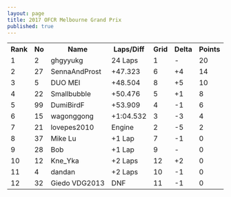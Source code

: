 ```yaml
---
layout: page
title: 2017 OFCR Melbourne Grand Prix
published: true
---
```


<font size="2">
<table>
  <tr>
    <th>Rank</th>
    <th>No</th>
    <th>Name</th>
    <th>Laps/Diff</th>
    <th>Grid</th>
    <th>Delta</th>
    <th>Points</th>
  </tr>
  <tr>
    <td>1</td>
    <td>2</td>
    <td>ghgyyukg</td>
    <td>24 Laps</td>
    <td>1</td>
    <td>-</td>
    <td>20</td>
  </tr>
  <tr>
    <td>2</td>
    <td>27</td>
    <td>SennaAndProst</td>
    <td>+47.323</td>
    <td>6</td>
    <td>+4</td>
    <td>14</td>
  </tr>
  <tr>
    <td>3</td>
    <td>5</td>
    <td>DUO MEI</td>
    <td>+48.504</td>
    <td>8</td>
    <td>+5</td>
    <td>10</td>
  </tr>
  <tr>
    <td>4</td>
    <td>22</td>
    <td>Smallbubble</td>
    <td>+50.476</td>
    <td>5</td>
    <td>+1</td>
    <td>8</td>
  </tr>
  <tr>
    <td>5</td>
    <td>99</td>
    <td>DumiBirdF</td>
    <td>+53.909</td>
    <td>4</td>
    <td>-1</td>
    <td>6</td>
  </tr>
  <tr>
    <td>6</td>
    <td>15</td>
    <td>wagonggong</td>
    <td>+1:04.532</td>
    <td>3</td>
    <td>-3</td>
    <td>4</td>
  </tr>
  <tr>
    <td>7</td>
    <td>21</td>
    <td>lovepes2010</td>
    <td>Engine</td>
    <td>2</td>
    <td>-5</td>
    <td>2</td>
  </tr>
  <tr>
    <td>8</td>
    <td>37</td>
    <td>Mike Lu</td>
    <td>+1 Lap</td>
    <td>7</td>
    <td>-1</td>
    <td>0</td>
  </tr>
  <tr>
    <td>9</td>
    <td>28</td>
    <td>Bob</td>
    <td>+1 Lap</td>
    <td>9</td>
    <td>-</td>
    <td>0</td>
  </tr>
  <tr>
    <td>10</td>
    <td>12</td>
    <td>Kne_Yka</td>
    <td>+2 Laps</td>
    <td>12</td>
    <td>+2</td>
    <td>0</td>
  </tr>
  <tr>
    <td>11</td>
    <td>4</td>
    <td>dandan</td>
    <td>+2 Laps</td>
    <td>10</td>
    <td>-1</td>
    <td>0</td>
  </tr>
  <tr>
    <td>12</td>
    <td>32</td>
    <td>Giedo VDG2013</td>
    <td>DNF</td>
    <td>11</td>
    <td>-1</td>
    <td>0</td>
  </tr>
</table>
</font>